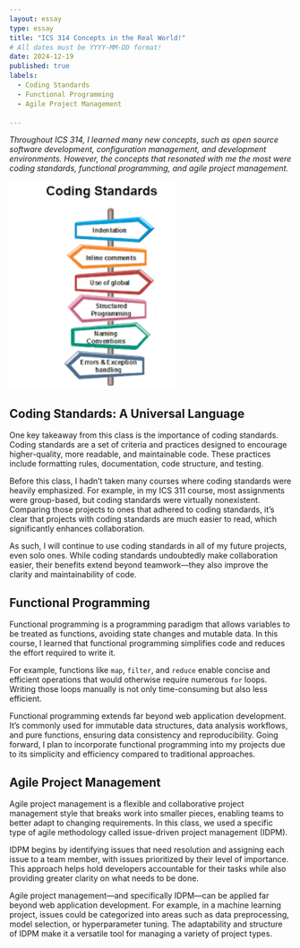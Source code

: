 ```yaml
---
layout: essay  
type: essay  
title: "ICS 314 Concepts in the Real World!"  
# All dates must be YYYY-MM-DD format!  
date: 2024-12-19  
published: true  
labels:  
  - Coding Standards  
  - Functional Programming  
  - Agile Project Management  

---
```


*Throughout ICS 314, I learned many new concepts, such as open source software development, configuration management, and development environments. However, the concepts that resonated with me the most were coding standards, functional programming, and agile project management.*  

<img width="300px" class="rounded float-start pe-4" src="/img/coding_standards.png">  

## Coding Standards: A Universal Language  

One key takeaway from this class is the importance of coding standards. Coding standards are a set of criteria and practices designed to encourage higher-quality, more readable, and maintainable code. These practices include formatting rules, documentation, code structure, and testing.  

Before this class, I hadn’t taken many courses where coding standards were heavily emphasized. For example, in my ICS 311 course, most assignments were group-based, but coding standards were virtually nonexistent. Comparing those projects to ones that adhered to coding standards, it’s clear that projects with coding standards are much easier to read, which significantly enhances collaboration.  

As such, I will continue to use coding standards in all of my future projects, even solo ones. While coding standards undoubtedly make collaboration easier, their benefits extend beyond teamwork—they also improve the clarity and maintainability of code.

## Functional Programming  

Functional programming is a programming paradigm that allows variables to be treated as functions, avoiding state changes and mutable data. In this course, I learned that functional programming simplifies code and reduces the effort required to write it.  

For example, functions like `map`, `filter`, and `reduce` enable concise and efficient operations that would otherwise require numerous `for` loops. Writing those loops manually is not only time-consuming but also less efficient.  

Functional programming extends far beyond web application development. It’s commonly used for immutable data structures, data analysis workflows, and pure functions, ensuring data consistency and reproducibility. Going forward, I plan to incorporate functional programming into my projects due to its simplicity and efficiency compared to traditional approaches.

## Agile Project Management  

Agile project management is a flexible and collaborative project management style that breaks work into smaller pieces, enabling teams to better adapt to changing requirements. In this class, we used a specific type of agile methodology called issue-driven project management (IDPM).  

IDPM begins by identifying issues that need resolution and assigning each issue to a team member, with issues prioritized by their level of importance. This approach helps hold developers accountable for their tasks while also providing greater clarity on what needs to be done.  

Agile project management—and specifically IDPM—can be applied far beyond web application development. For example, in a machine learning project, issues could be categorized into areas such as data preprocessing, model selection, or hyperparameter tuning. The adaptability and structure of IDPM make it a versatile tool for managing a variety of project types.
